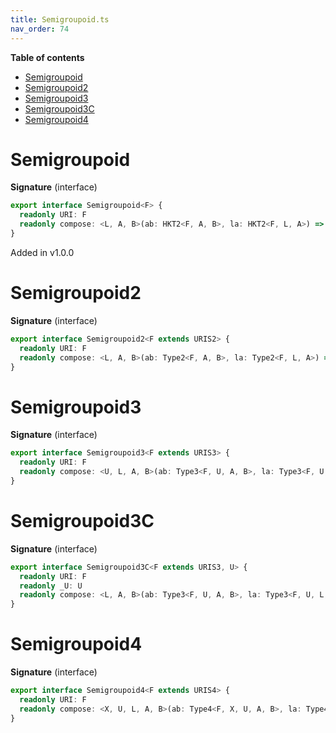 ```yaml
---
title: Semigroupoid.ts
nav_order: 74
---
```


<!-- START doctoc generated TOC please keep comment here to allow auto update -->
<!-- DON'T EDIT THIS SECTION, INSTEAD RE-RUN doctoc TO UPDATE -->
**Table of contents**

- [Semigroupoid](#semigroupoid)
- [Semigroupoid2](#semigroupoid2)
- [Semigroupoid3](#semigroupoid3)
- [Semigroupoid3C](#semigroupoid3c)
- [Semigroupoid4](#semigroupoid4)

<!-- END doctoc generated TOC please keep comment here to allow auto update -->

# Semigroupoid

**Signature** (interface)

```ts
export interface Semigroupoid<F> {
  readonly URI: F
  readonly compose: <L, A, B>(ab: HKT2<F, A, B>, la: HKT2<F, L, A>) => HKT2<F, L, B>
}
```

Added in v1.0.0

# Semigroupoid2

**Signature** (interface)

```ts
export interface Semigroupoid2<F extends URIS2> {
  readonly URI: F
  readonly compose: <L, A, B>(ab: Type2<F, A, B>, la: Type2<F, L, A>) => Type2<F, L, B>
}
```

# Semigroupoid3

**Signature** (interface)

```ts
export interface Semigroupoid3<F extends URIS3> {
  readonly URI: F
  readonly compose: <U, L, A, B>(ab: Type3<F, U, A, B>, la: Type3<F, U, L, A>) => Type3<F, U, L, B>
}
```

# Semigroupoid3C

**Signature** (interface)

```ts
export interface Semigroupoid3C<F extends URIS3, U> {
  readonly URI: F
  readonly _U: U
  readonly compose: <L, A, B>(ab: Type3<F, U, A, B>, la: Type3<F, U, L, A>) => Type3<F, U, L, B>
}
```

# Semigroupoid4

**Signature** (interface)

```ts
export interface Semigroupoid4<F extends URIS4> {
  readonly URI: F
  readonly compose: <X, U, L, A, B>(ab: Type4<F, X, U, A, B>, la: Type4<F, X, U, L, A>) => Type4<F, X, U, L, B>
}
```
